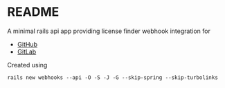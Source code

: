 # README

A minimal rails api app providing license finder webhook integration for

- [GitHub](https://developer.github.com/webhooks/)
- [GitLab](https://docs.gitlab.com/ee/user/project/integrations/webhooks.html)

Created using

```console
rails new webhooks --api -O -S -J -G --skip-spring --skip-turbolinks
```

